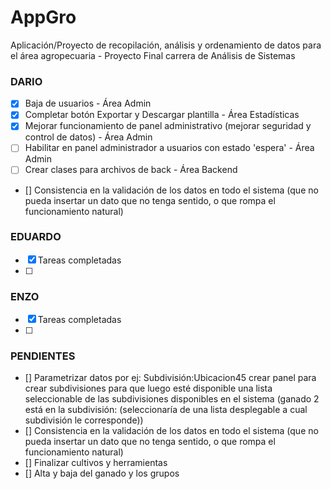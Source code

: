 # AppGro
Aplicación/Proyecto de recopilación, análisis y ordenamiento de datos para el área agropecuaria - Proyecto Final carrera de Análisis de Sistemas

### DARIO
- [X] Baja de usuarios - Área Admin
- [x] Completar botón Exportar y Descargar plantilla - Área Estadísticas
- [x] Mejorar funcionamiento de panel administrativo (mejorar seguridad y control de datos) - Área Admin
- [ ] Habilitar en panel administrador a usuarios con estado 'espera' - Área Admin
- [ ] Crear clases para archivos de back - Área Backend
- [] Consistencia en la validación de los datos en todo el sistema (que no pueda insertar un dato que no tenga sentido, o que rompa el funcionamiento natural)

### EDUARDO
- [x] Tareas completadas
- [ ]


### ENZO
- [x] Tareas completadas
- [ ]

### PENDIENTES
- [] Parametrizar datos por ej: Subdivisión:Ubicacion45 crear panel para crear subdivisiones para que luego esté disponible una lista seleccionable de las subdivisiones disponibles en el sistema (ganado 2 está en la subdivisión: (seleccionaría de una lista desplegable a cual subdivisión le corresponde))
- [] Consistencia en la validación de los datos en todo el sistema (que no pueda insertar un dato que no tenga sentido, o que rompa el funcionamiento natural)
- [] Finalizar cultivos y herramientas
- [] Alta y baja del ganado y los grupos
